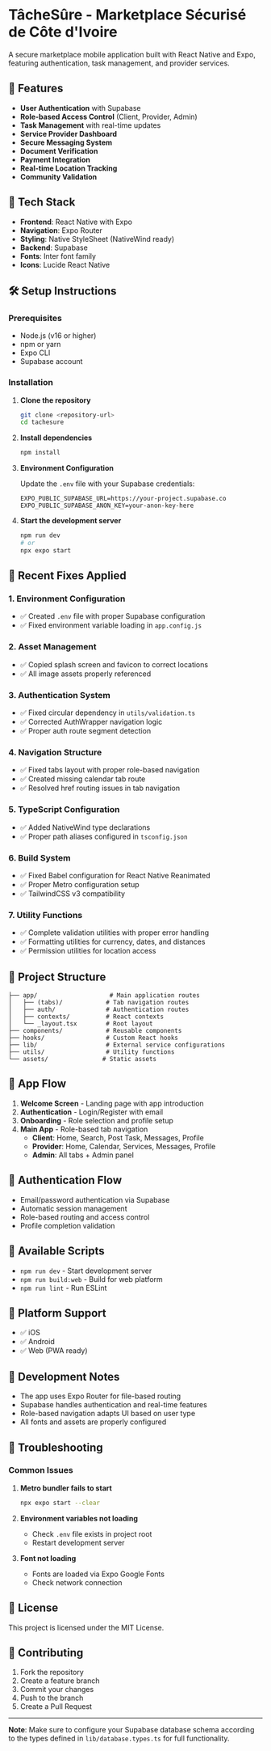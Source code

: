 # TâcheSûre - Marketplace Sécurisé de Côte d'Ivoire

A secure marketplace mobile application built with React Native and Expo, featuring authentication, task management, and provider services.

## 🚀 Features

- **User Authentication** with Supabase
- **Role-based Access Control** (Client, Provider, Admin)
- **Task Management** with real-time updates
- **Service Provider Dashboard**
- **Secure Messaging System**
- **Document Verification**
- **Payment Integration**
- **Real-time Location Tracking**
- **Community Validation**

## 📱 Tech Stack

- **Frontend**: React Native with Expo
- **Navigation**: Expo Router
- **Styling**: Native StyleSheet (NativeWind ready)
- **Backend**: Supabase
- **Fonts**: Inter font family
- **Icons**: Lucide React Native

## 🛠️ Setup Instructions

### Prerequisites

- Node.js (v16 or higher)
- npm or yarn
- Expo CLI
- Supabase account

### Installation

1. **Clone the repository**
   ```bash
   git clone <repository-url>
   cd tachesure
   ```

2. **Install dependencies**
   ```bash
   npm install
   ```

3. **Environment Configuration**
   
   Update the `.env` file with your Supabase credentials:
   ```env
   EXPO_PUBLIC_SUPABASE_URL=https://your-project.supabase.co
   EXPO_PUBLIC_SUPABASE_ANON_KEY=your-anon-key-here
   ```

4. **Start the development server**
   ```bash
   npm run dev
   # or
   npx expo start
   ```

## 🔧 Recent Fixes Applied

### 1. Environment Configuration
- ✅ Created `.env` file with proper Supabase configuration
- ✅ Fixed environment variable loading in `app.config.js`

### 2. Asset Management
- ✅ Copied splash screen and favicon to correct locations
- ✅ All image assets properly referenced

### 3. Authentication System
- ✅ Fixed circular dependency in `utils/validation.ts`
- ✅ Corrected AuthWrapper navigation logic
- ✅ Proper auth route segment detection

### 4. Navigation Structure
- ✅ Fixed tabs layout with proper role-based navigation
- ✅ Created missing calendar tab route
- ✅ Resolved href routing issues in tab navigation

### 5. TypeScript Configuration
- ✅ Added NativeWind type declarations
- ✅ Proper path aliases configured in `tsconfig.json`

### 6. Build System
- ✅ Fixed Babel configuration for React Native Reanimated
- ✅ Proper Metro configuration setup
- ✅ TailwindCSS v3 compatibility

### 7. Utility Functions
- ✅ Complete validation utilities with proper error handling
- ✅ Formatting utilities for currency, dates, and distances
- ✅ Permission utilities for location access

## 📂 Project Structure

```
├── app/                    # Main application routes
│   ├── (tabs)/            # Tab navigation routes
│   ├── auth/              # Authentication routes
│   ├── contexts/          # React contexts
│   └── _layout.tsx        # Root layout
├── components/            # Reusable components
├── hooks/                 # Custom React hooks
├── lib/                   # External service configurations
├── utils/                 # Utility functions
└── assets/               # Static assets
```

## 🎯 App Flow

1. **Welcome Screen** - Landing page with app introduction
2. **Authentication** - Login/Register with email
3. **Onboarding** - Role selection and profile setup
4. **Main App** - Role-based tab navigation
   - **Client**: Home, Search, Post Task, Messages, Profile
   - **Provider**: Home, Calendar, Services, Messages, Profile
   - **Admin**: All tabs + Admin panel

## 🔐 Authentication Flow

- Email/password authentication via Supabase
- Automatic session management
- Role-based routing and access control
- Profile completion validation

## 🚀 Available Scripts

- `npm run dev` - Start development server
- `npm run build:web` - Build for web platform
- `npm run lint` - Run ESLint

## 📱 Platform Support

- ✅ iOS
- ✅ Android
- ✅ Web (PWA ready)

## 🔧 Development Notes

- The app uses Expo Router for file-based routing
- Supabase handles authentication and real-time features
- Role-based navigation adapts UI based on user type
- All fonts and assets are properly configured

## 🐛 Troubleshooting

### Common Issues

1. **Metro bundler fails to start**
   ```bash
   npx expo start --clear
   ```

2. **Environment variables not loading**
   - Check `.env` file exists in project root
   - Restart development server

3. **Font not loading**
   - Fonts are loaded via Expo Google Fonts
   - Check network connection

## 📄 License

This project is licensed under the MIT License.

## 🤝 Contributing

1. Fork the repository
2. Create a feature branch
3. Commit your changes
4. Push to the branch
5. Create a Pull Request

---

**Note**: Make sure to configure your Supabase database schema according to the types defined in `lib/database.types.ts` for full functionality.
